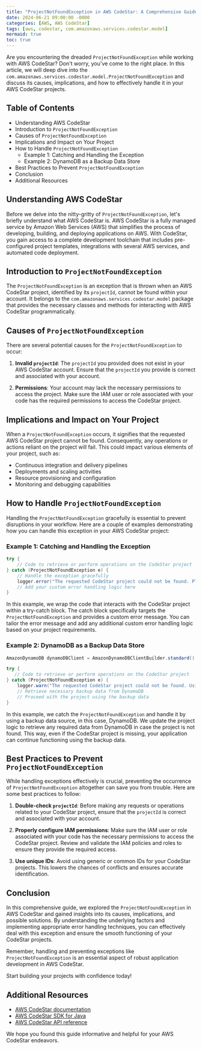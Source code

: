 ```yaml
---
title: "ProjectNotFoundException in AWS CodeStar: A Comprehensive Guide"
date: 2024-06-21 09:00:00 -0000
categories: [AWS, AWS CodeStar]
tags: [aws, codestar, com.amazonaws.services.codestar.model]
mermaid: true
toc: true
---
```



Are you encountering the dreaded `ProjectNotFoundException` while working with AWS CodeStar? Don't worry, you've come to the right place. In this article, we will deep dive into the `com.amazonaws.services.codestar.model.ProjectNotFoundException` and discuss its causes, implications, and how to effectively handle it in your AWS CodeStar projects.

## Table of Contents
- Understanding AWS CodeStar
- Introduction to `ProjectNotFoundException`
- Causes of `ProjectNotFoundException`
- Implications and Impact on Your Project
- How to Handle `ProjectNotFoundException`
   - Example 1: Catching and Handling the Exception
   - Example 2: DynamoDB as a Backup Data Store
- Best Practices to Prevent `ProjectNotFoundException`
- Conclusion
- Additional Resources

## Understanding AWS CodeStar

Before we delve into the nitty-gritty of `ProjectNotFoundException`, let's briefly understand what AWS CodeStar is. AWS CodeStar is a fully managed service by Amazon Web Services (AWS) that simplifies the process of developing, building, and deploying applications on AWS. With CodeStar, you gain access to a complete development toolchain that includes pre-configured project templates, integrations with several AWS services, and automated code deployment.

## Introduction to `ProjectNotFoundException`

The `ProjectNotFoundException` is an exception that is thrown when an AWS CodeStar project, identified by its `projectId`, cannot be found within your account. It belongs to the `com.amazonaws.services.codestar.model` package that provides the necessary classes and methods for interacting with AWS CodeStar programmatically.

## Causes of `ProjectNotFoundException`

There are several potential causes for the `ProjectNotFoundException` to occur:

1. **Invalid `projectId`**: The `projectId` you provided does not exist in your AWS CodeStar account. Ensure that the `projectId` you provide is correct and associated with your account.

2. **Permissions**: Your account may lack the necessary permissions to access the project. Make sure the IAM user or role associated with your code has the required permissions to access the CodeStar project.

## Implications and Impact on Your Project

When a `ProjectNotFoundException` occurs, it signifies that the requested AWS CodeStar project cannot be found. Consequently, any operations or actions reliant on the project will fail. This could impact various elements of your project, such as:

- Continuous integration and delivery pipelines
- Deployments and scaling activities
- Resource provisioning and configuration
- Monitoring and debugging capabilities

## How to Handle `ProjectNotFoundException`

Handling the `ProjectNotFoundException` gracefully is essential to prevent disruptions in your workflow. Here are a couple of examples demonstrating how you can handle this exception in your AWS CodeStar project:

### Example 1: Catching and Handling the Exception

```java
try {
    // Code to retrieve or perform operations on the CodeStar project
} catch (ProjectNotFoundException e) {
    // Handle the exception gracefully
    logger.error("The requested CodeStar project could not be found. Please verify the projectId.");
    // Add your custom error handling logic here
}
```

In this example, we wrap the code that interacts with the CodeStar project within a try-catch block. The catch block specifically targets the `ProjectNotFoundException` and provides a custom error message. You can tailor the error message and add any additional custom error handling logic based on your project requirements.

### Example 2: DynamoDB as a Backup Data Store

```java
AmazonDynamoDB dynamoDBClient = AmazonDynamoDBClientBuilder.standard().build();

try {
   // Code to retrieve or perform operations on the CodeStar project
} catch (ProjectNotFoundException e) {
    logger.warn("The requested CodeStar project could not be found. Using DynamoDB as a backup data store.");
    // Retrieve necessary backup data from DynamoDB
    // Proceed with the project using the backup data
}
```

In this example, we catch the `ProjectNotFoundException` and handle it by using a backup data source, in this case, DynamoDB. We update the project logic to retrieve any required data from DynamoDB in case the project is not found. This way, even if the CodeStar project is missing, your application can continue functioning using the backup data.

## Best Practices to Prevent `ProjectNotFoundException`

While handling exceptions effectively is crucial, preventing the occurrence of `ProjectNotFoundException` altogether can save you from trouble. Here are some best practices to follow:

1. **Double-check `projectId`**: Before making any requests or operations related to your CodeStar project, ensure that the `projectId` is correct and associated with your account.

2. **Properly configure IAM permissions**: Make sure the IAM user or role associated with your code has the necessary permissions to access the CodeStar project. Review and validate the IAM policies and roles to ensure they provide the required access.

3. **Use unique IDs**: Avoid using generic or common IDs for your CodeStar projects. This lowers the chances of conflicts and ensures accurate identification.

## Conclusion

In this comprehensive guide, we explored the `ProjectNotFoundException` in AWS CodeStar and gained insights into its causes, implications, and possible solutions. By understanding the underlying factors and implementing appropriate error handling techniques, you can effectively deal with this exception and ensure the smooth functioning of your CodeStar projects.

Remember, handling and preventing exceptions like `ProjectNotFoundException` is an essential aspect of robust application development in AWS CodeStar.

Start building your projects with confidence today!

## Additional Resources

- [AWS CodeStar documentation](https://docs.aws.amazon.com/codestar/latest/userguide/welcome.html)
- [AWS CodeStar SDK for Java](https://docs.aws.amazon.com/sdk-for-java/v1/developer-guide/home.html)
- [AWS CodeStar API reference](https://docs.aws.amazon.com/codestar-api/latest/APIReference/Welcome.html)

We hope you found this guide informative and helpful for your AWS CodeStar endeavors.